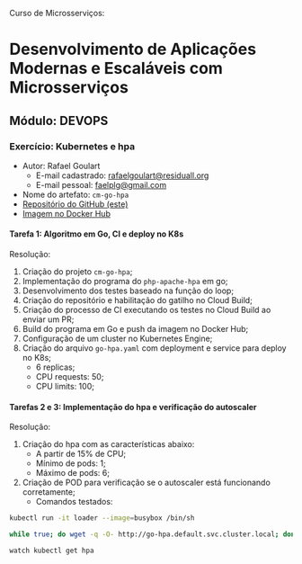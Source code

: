 Curso de Microsserviços:
# Desenvolvimento de Aplicações Modernas e Escaláveis com Microsserviços

## Módulo: DEVOPS

### Exercício: Kubernetes e hpa
* Autor: Rafael Goulart
  * E-mail cadastrado: rafaelgoulart@residuall.org
  * E-mail pessoal: faelplg@gmail.com
* Nome do artefato: `cm-go-hpa`
* [Repositório do GitHub (este)](https://github.com/faelplg/cm-go-hpa)
* [Imagem no Docker Hub](https://hub.docker.com/r/faelplg/go-hpa)

#### Tarefa 1: Algoritmo em Go, CI e deploy no K8s
Resolução:
1. Criação do projeto `cm-go-hpa`;
2. Implementação do programa do `php-apache-hpa` em go;
3. Desenvolvimento dos testes baseado na função do loop;
4. Criação do repositório e habilitação do gatilho no Cloud Build;
5. Criação do processo de CI executando os testes no Cloud Build ao enviar um PR;
6. Build do programa em Go e push da imagem no Docker Hub;
7. Configuração de um cluster no Kubernetes Engine;
8. Criação do arquivo `go-hpa.yaml` com deployment e service para deploy no K8s;
    - 6 replicas;
    - CPU requests: 50;
    - CPU limits: 100;

#### Tarefas 2 e 3: Implementação do hpa e verificação do autoscaler 
Resolução:
1. Criação do hpa com as características abaixo:
    - A partir de 15% de CPU;
    - Mínimo de pods: 1;
    - Máximo de pods: 6;
2. Criação de POD para verificação se o autoscaler está funcionando corretamente;
    - Comandos testados:

```bash
kubectl run -it loader --image=busybox /bin/sh
```

```bash
while true; do wget -q -O- http://go-hpa.default.svc.cluster.local; done;
```

```bash
watch kubectl get hpa
```